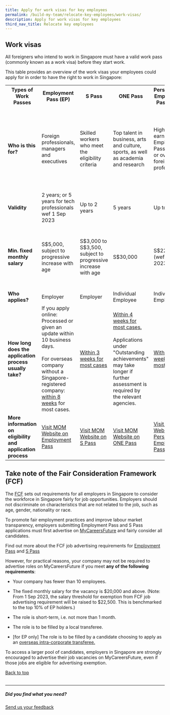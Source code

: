 ```yaml
---
title: Apply for work visas for key employees
permalink: /build-my-team/relocate-key-employees/work-visas/
description: Apply for work visas for key employees
third_nav_title: Relocate key employees
---
```

## Work visas

All foreigners who intend to work in Singapore must have a valid work pass (commonly known as a work visa) before they start work.

This table  provides an overview of the work visas your employees could apply for in order to have the right to work in Singapore:

<table>
  <tbody><tr>
    <th>Types of Work Passes </th>
    <th>Employment Pass (EP)</th>
    <th>S Pass</th>
    <th>ONE Pass</th>
    <th>Personalised Employment Pass (PEP)</th>
    <th>Tech.Pass</th>
    <th>EntrePass</th>
  </tr>
  <tr>
    <td><b>Who is this for?</b></td>
    <td>Foreign professionals, managers and executives</td>
    <td>Skilled workers who meet the eligibility criteria</td>
    <td>Top talent in business, arts and culture, sports, as well as academia and research</td>
    <td>High-earning Employment Pass holders or overseas foreign professionals</td>
    <td>Established tech entrepreneurs, leaders or technical experts</td>
    <td>Eligible foreign entrepreneurs who are keen to operate a business in Singapore that is venture-backed or possesses innovative technologies</td>
  </tr>
  <tr>
    <td><b>Validity</b></td>
    <td>2 years; or 5 years for tech professionals wef 1 Sep 2023</td>
    <td>Up to 2 years</td>
    <td>5 years</td>
    <td>Up to 3 years</td>
    <td>2 years</td>
    <td>Up to 2 years</td>
  </tr>
  <tr>
    <td><b>Min. fixed monthly salary</b></td>
    <td>S$5,000, subject to progressive increase with age</td>
    <td>S$3,000 to S$3,500, subject to progressive increase with age</td>
    <td>S$30,000</td>
    <td>S$22,500 (wef 1 Sep 2023)</td>
    <td>S$20,000</td>
    <td>No minimum as long as applicant intends to start or has started a Singapore-registered private limited company</td>
  </tr>
  <tr>
    <td><b>Who applies?</b></td>
    <td>Employer</td>
    <td>Employer</td>
    <td>Individual Employee</td>
    <td>Individual Employee</td>
    <td>Individual Employee</td>
		<td>Individual Employee</td>
  </tr>
	    <tr><td><b>How long does the application process usually take? </b></td>
    <td>If you apply online: Processed or given an update within 10 business days.<br><br> For overseas company without a Singapore-registered company: <a target="_blank" href="https://www.mom.gov.sg/passes-and-permits/employment-pass/apply-for-a-pass">within 8 weeks</a> for most cases.</td>
    <td><a target="_blank" href="https://www.mom.gov.sg/passes-and-permits/s-pass/apply-for-a-pass">Within 3 weeks for most cases</a></td>
    <td>
<a target="_blank" href="https://www.mom.gov.sg/passes-and-permits/overseas-networks-expertise-pass/apply-for-a-pass">Within 4 weeks for most cases.</a><br><br>Applications under "Outstanding achievements" may take longer if further assessment is required by the relevant agencies.

</td>
    <td><a target="_blank" href="https://www.mom.gov.sg/passes-and-permits/personalised-employment-pass/apply-for-a-pass">Within 8 weeks for most cases.</a></td>
    <td><a target="_blank" href="https://www.edb.gov.sg/en/how-we-help/incentives-and-schemes/tech-pass/apply-for-a-tech-pass.html">
			Within 8 weeks for most cases, from when all documents are in order.</a><br><br>	
It may take longer if additional information is required</td>
	<td><a target="_blank" href="https://www.mom.gov.sg/passes-and-permits/entrepass/apply-for-a-pass">Within 8 weeks for most cases</a></td>
  </tr>
		<tr><td><b>More information on eligibility and application process<b></b></b></td>
		<td><a target="_blank" href="https://www.mom.gov.sg/passes-and-permits/employment-pass">Visit MOM Website on Employment Pass</a></td>
				<td><a target="_blank" href="https://www.mom.gov.sg/passes-and-permits/s-pass">Visit MOM Website on S Pass</a></td>
				<td><a target="_blank" href="https://www.mom.gov.sg/passes-and-permits/overseas-networks-expertise-pass">Visit MOM Website on ONE Pass</a></td>
				<td><a target="_blank" href="https://www.mom.gov.sg/passes-and-permits/personalised-employment-pass">Visit MOM Website on Personalised Employment Pass</a></td>
				<td><a target="_blank" href="https://www.edb.gov.sg/en/how-we-help/incentives-and-schemes/tech-pass.html">Visit EDB Website on Tech.Pass</a></td>
			<td><a target="_blank" href="https://www.mom.gov.sg/passes-and-permits/entrepass">Visit MOM Website on EntrePass</a></td>
</tr></tbody></table>

## Take note of the Fair Consideration Framework (FCF)

The <a target="_blank" href="https://www.mom.gov.sg/employment-practices/fair-consideration-framework"> FCF</a> sets out requirements for all employers in Singapore to consider the workforce in Singapore fairly for job opportunities. Employers should not discriminate on characteristics that are not related to the job, such as age, gender, nationality or race.

To promote fair employment practices and improve labour market transparency, employers submitting Employment Pass and S Pass applications must first advertise on <a target="_blank" href="https://www.mycareersfuture.gov.sg/">MyCareersFuture</a> and fairly consider all candidates.

Find out more about the FCF job advertising requirements for <a target="_blank" href="https://www.mom.gov.sg/passes-and-permits/employment-pass/consider-all-candidates-fairly">Employment Pass</a> and <a target="_blank" href="https://www.mom.gov.sg/passes-and-permits/s-pass/consider-all-candidates-fairly">S Pass</a>

However, for practical reasons, your company may not be required to advertise roles on MyCareersFuture if you meet **any of the following requirements**:

* Your company has fewer than 10 employees.

* The fixed monthly salary for the vacancy is $20,000 and above. (Note: From 1 Sep 2023, the salary threshold for exemption from FCF job advertising requirement will be raised to $22,500. This is benchmarked to the top 10% of EP holders.)

* The role is short-term, i.e. not more than 1 month.

* The role is to be filled by a local transferee.

* \[for EP only\] The role is to be filled by a candidate choosing to apply as an <a target="_blank" href="https://www.mom.gov.sg/faq/fair-consideration-framework/can-a-job-be-exempted-from-the-advertising-requirement-if-it-will-be-filled-by-an-intra-corporate-transferee-ict">overseas intra-corporate transferee.</a>

To access a larger pool of candidates, employers in Singapore are strongly encouraged to advertise their job vacancies on MyCareersFuture, even if those jobs are eligible for advertising exemption.


[Back to top](#work-visas)<br><br>

<hr>

##### Did you find what you need?
[Send us your feedback](https://form.gov.sg/642693623cb98f001239be0d)